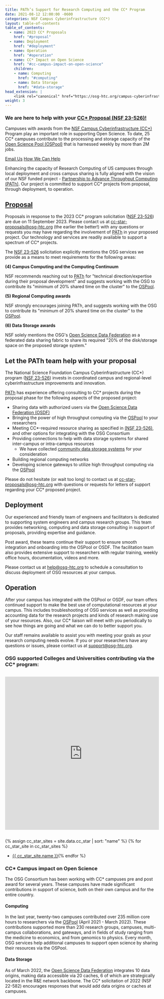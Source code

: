 ```yaml
---
title: PATh’s Support for Research Computing and the CC* Program
date: 2021-08-12 12:00:00 -0600
categories: NSF Campus Cyberinfrastructure (CC*)
layout: table-of-contents
table_of_contents:
  - name: 2023 CC* Proposals
    href: "#proposal"
  - name: Deployment
    href: "#deployment"
  - name: Operation
    href: "#operation"
  - name: CC* Impact on Open Science
    href: "#cc-campus-impact-on-open-science"
    children:
    - name: Computing
      href: "#computing"
    - name: Data Storage
      href: "#data-storage"
head_extension: |
    <link rel="canonical" href="https://osg-htc.org/campus-cyberinfrastructure.html" />
weight: 3
---
```


<div class="p-3 my-4 bg-white-offset fs-5 rounded shadow">
    <h3 class="mt-0 text-center pb-3">We are here to help with your <a href="https://www.nsf.gov/publications/pub_summ.jsp?ods_key=nsf23526&org=NSF">CC* Proposal (NSF 23-526)!</a></h3>
    <p class="text-center">
        Campuses with awards from the
        <a href="https://www.nsf.gov/funding/pgm_summ.jsp?pims_id=504748">NSF Campus Cyberinfrastructure (CC*)</a>
        Program play an important role in supporting Open Science. To date, 25 CC* campuses contribute to the processing and storage capacity of the
        <a href="https://osg-htc.org/services/open_science_pool/">Open Science Pool (OSPool)</a> that is 
        harnessed weekly by more than 2M jobs.
    </p>
    <p class="mb-0 d-flex justify-content-center pt-3">
        <a class="btn btn-primary text-decoration-underline fs-5" href="mailto:cc-star-proposals@osg-htc.org">Email Us</a>
        <a class="btn btn-primary text-decoration-underline ms-1 fs-5" href="#let-the-path-team-help-with-your-proposal">How We Can Help</a>
    </p>
</div>

Enhancing the capacity of Research Computing of US campuses through local deployment and cross campus sharing is
fully aligned with the vision of our NSF funded project - [Partnership to Advance Throughput Computing (PATh)](https://path-cc.io).
Our project is committed to support CC* projects from proposal, through deployment, to operation.

## [Proposal](https://www.nsf.gov/pubs/2023/nsf23526/nsf23526.htm)

<div class="border p-3 mt-3 mb-3 pb-0 rounded bg-light" markdown="1">

Proposals in response to the 2023 CC* program solicitation
([NSF 23-526](https://www.nsf.gov/pubs/2023/nsf23526/nsf23526.htm)) are due on
11 September 2023.
Please contact us at [cc-star-proposals@osg-htc.org](mailto:cc-star-proposals@osg-htc.org)
(the earlier the better!) with any questions or requests
you may have regarding the involvement of [PATh](https://path-cc.io) in your proposed project.
Our technology and services are readily available to support a spectrum of CC* projects.

The
[NSF 23-526](https://www.nsf.gov/pubs/2023/nsf23526/nsf23526.htm)
solicitation explicitly mentions the OSG services we provide as a means to meet requirements for the following areas:


__(4) Campus Computing and the Computing Continuum__

NSF recommends reaching out to [PATh](https://path-cc.io) for "technical direction/expertise during their proposal
development" and suggests working with the OSG to contribute its "minimum of 20% shared time on the cluster" to the
[OSPool](https://osg-htc.org/services/open_science_pool).

__(5) Regional Computing awards__

NSF strongly encourages joining PATh, and suggests working with the OSG to contribute its "minimum of 20% shared time on the cluster" to the
[OSPool](https://osg-htc.org/services/open_science_pool).

__(6) Data Storage awards__

NSF solely mentions the OSG's [Open Science Data Federation](https://osg-htc.org/services/osdf.html) as a federated data sharing fabric to share
its required "20% of the disk/storage space on the proposed storage system."

</div>

## Let the PATh team help with your proposal

The National Science Foundation Campus Cyberinfrastructure (CC*) program
([NSF 23-526](https://www.nsf.gov/pubs/2023/nsf23526/nsf23526.htm)) invests in coordinated campus
and regional-level cyberinfrastructure improvements and innovation.

[PATh](https://path-cc.io) has experience offering consulting to CC* projects during the proposal phase for the
following aspects of the proposed project:

- Sharing data with authorized users via the [Open Science Data Federation (OSDF)](https://osg-htc.org/services/osdf.html)
- Bringing the power of high throughput computing via the [OSPool](https://osg-htc.org/services/open_science_pool.html) to your researchers
- Meeting CC*-required resource sharing as specified in <a href="https://www.nsf.gov/funding/pgm_summ.jsp?pims_id=504748" target="_blank">(NSF 23-526)</a>, and other options for integrating with the OSG Consortium
- Providing connections to help with data storage systems for shared inter-campus or intra-campus resources
    - We have collected [community data storage systems](https://osg-htc.org/organization/osdf/example_data_origin.html) for your consideration
- Building regional computing networks
- Developing science gateways to utilize high throughput computing via the [OSPool](https://osg-htc.org/services/open_science_pool.html)

Please do not hesitate (or wait too long) to contact us at
[cc-star-proposals@osg-htc.org](mailto:cc-star-proposals@osg-htc.org) with
questions or requests for letters of support regarding your CC* proposed project.

## Deployment

Our experienced and friendly team of engineers and facilitators is dedicated to supporting system engineers and
campus research groups. This team provides networking, computing and data storage consulting in support of
proposals, providing expertise and guidance.

Post award, these teams continue their support to ensure smooth integration and onboarding into the OSPool or OSDF.
The facilitation team also provides extensive support to researchers with regular training, weekly office hours,
documentation, videos and more.

Please contact us at [help@osg-htc.org](mailto:help@osg-htc.org) to schedule a consultation to discuss deployment
of OSG resources at your campus.

## Operation

After your campus has integrated with the OSPool or OSDF, our team offers continued support to make the best use of
computational resources at your campus. This includes troubleshooting of OSG services as well as providing accounting 
data for the research projects and kinds of research making use of your resources. Also, our CC* liaison will meet with 
you periodically to see how things are going and what we can do to better support you.

Our staff remains available to assist you with meeting your goals as your research computing needs evolve. If you or
your researchers have any questions or issues, please contact us at [support@osg-htc.org](mailto:support@osg-htc.org).

### OSG supported Colleges and Universities contributing via the CC* program:

<iframe width="100%" height="500px" frameBorder="0" style="margin-bottom:1em; margin-top:1em" src="https://map.opensciencegrid.org/map/iframe?view=CCStar#38.61687,-97.86621|4|hybrid"></iframe>

{% assign cc_star_sites = site.data.cc_star | sort: "name" %}
{% for cc_star_site in cc_star_sites %}
- <a href="{{ cc_star_site.href }}" target="_blank">{{ cc_star_site.name }}</a>{% endfor %}

### CC* Campus impact on Open Science


The OSG Consortium has been working with CC* campuses pre and post award for several years. 
These campuses have made significant contributions in support of science, both on their 
own campus and for the entire country.

#### Computing


In the last year, twenty-two campuses contributed over 235 million core hours to researchers 
via the [OSPool](https://osg-htc.org/services/open_science_pool.html) (April 2021 - March 2022). These contributions supported more than 230 
research groups, campuses, multi-campus collaborations, and gateways, and in fields of 
study ranging from the medicine to economics, and from genomics to physics. Every month,
OSG services help additional campuses to support open science by sharing their resources 
via the OSPool.

#### Data Storage


As of March 2022, the [Open Science Data Federation](https://osg-htc.org/services/osdf.html) integrates 10 data origins, making data 
accessible via 20 caches, 6 of which are strategically located in the R&E network backbone.
The CC* solicitation of 2022 (NSF 22-582) encourages responses that would add data origins 
or caches at campuses.
